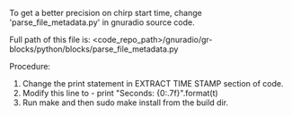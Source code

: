 To get a better precision on chirp start time, change 'parse_file_metadata.py' in gnuradio source code.

Full path of this file is:  <code_repo_path>/gnuradio/gr-blocks/python/blocks/parse_file_metadata.py

Procedure: 
1. Change the print statement in EXTRACT TIME STAMP section of code.
2. Modify this line to - print "Seconds: {0:.7f}".format(t)
3. Run make and then sudo make install from the build dir.
